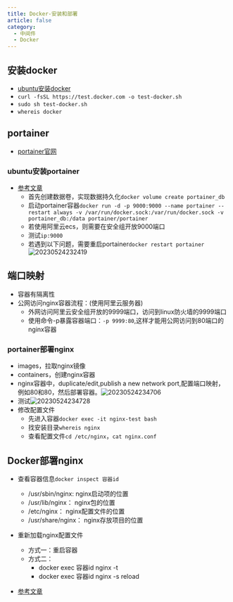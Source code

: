 ```yaml
---
title: Docker-安装和部署
article: false
category:
  - 中间件
  - Docker
---
```

## 安装docker
- [ubuntu安装docker](https://www.runoob.com/docker/ubuntu-docker-install.html)
- `curl -fsSL https://test.docker.com -o test-docker.sh`
- `sudo sh test-docker.sh`
- `whereis docker`
## portainer
- [portainer官网](https://www.portainer.io/)
### ubuntu安装portainer
- [参考文章](https://www.cnblogs.com/lcword/p/17306248.html)
  - 首先创建数据卷，实现数据持久化`docker volume create portainer_db`
  - 启动portainer容器`docker run -d -p 9000:9000 --name portainer --restart always -v /var/run/docker.sock:/var/run/docker.sock -v portainer_db:/data portainer/portainer`
  - 若使用阿里云ecs，则需要在安全组开放9000端口
  - 测试`ip:9000`
  - 若遇到以下问题，需要重启portainer`docker restart portainer`
![20230524232419](https://blog-image-9943.oss-cn-beijing.aliyuncs.com/20230524232419.png)

## 端口映射
- 容器有隔离性
- 公网访问nginx容器流程：(使用阿里云服务器)
  - 外网访问阿里云安全组开放的9999端口，访问到linux防火墙的9999端口
  - 使用命令-p暴露容器端口：`-p 9999:80`,这样才能用公网访问到80端口的nginx容器
### portainer部署nginx
- images，拉取nginx镜像
- containers，创建nginx容器
- nginx容器中，duplicate/edit,publish a new network port,配置端口映射，例如80和80，然后部署容器。![20230524234706](https://blog-image-9943.oss-cn-beijing.aliyuncs.com/20230524234706.png)
- 测试![20230524234728](https://blog-image-9943.oss-cn-beijing.aliyuncs.com/20230524234728.png)
- 修改配置文件
  - 先进入容器`docker exec -it nginx-test bash`
  - 找安装目录`whereis nginx`
  - 查看配置文件`cd /etc/nginx`，`cat nginx.conf`
## Docker部署nginx
- 查看容器信息`docker inspect 容器id`
  - /usr/sbin/nginx: nginx启动项的位置
  - /usr/lib/nginx： nginx包的位置
  - /etc/nginx： nginx配置文件的位置
  - /usr/share/nginx： nginx存放项目的位置

- 重新加载nginx配置文件
  - 方式一：重启容器
  - 方式二：
    - docker exec 容器id nginx -t 
    - docker exec 容器id  nginx -s reload 

- [参考文章](https://www.cnblogs.com/cy-e/p/15359852.html)

